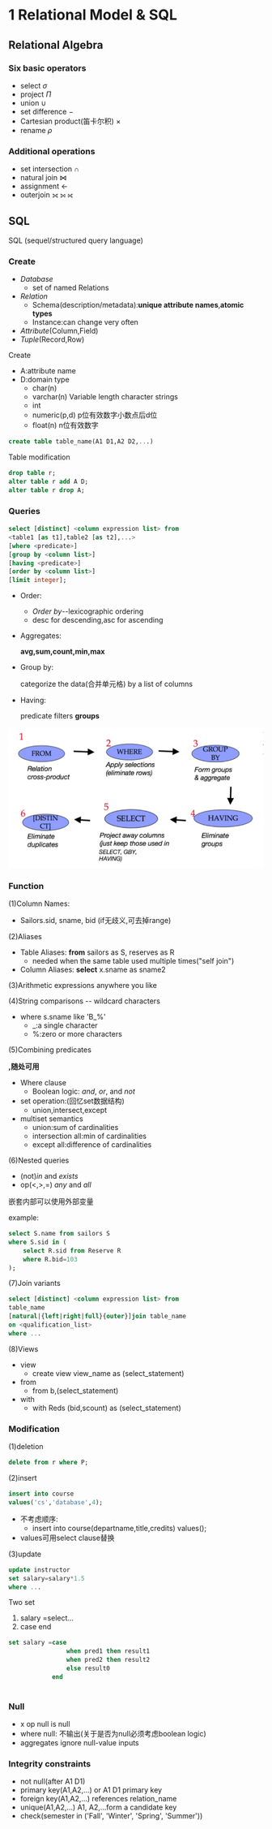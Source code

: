 # 1 Relational Model & SQL
##  Relational Algebra
### Six basic operators
- select $\sigma$
- project  $\Pi$
- union $\cup$
- set difference $-$
- Cartesian product(笛卡尔积) $\times$
- rename $\rho$

### Additional operations
- set intersection $\cap$
- natural join $\Join$
- assignment $\leftarrow$
- outerjoin ⟗ ⟕ ⟖

## SQL

SQL (sequel/structured query language)

### Create
- *Database*
	- set of named Relations
- *Relation*
	- Schema(description/metadata):**unique attribute names**,**atomic types**
	- Instance:can change very often
- *Attribute*(Column,Field)
- *Tuple*(Record,Row)

Create 

- A:attribute name
- D:domain type
	- char(n)
	- varchar(n)  Variable length character strings
	- int
	- numeric(p,d) p位有效数字小数点后d位
	- float(n) n位有效数字


```sql
create table table_name(A1 D1,A2 D2,...)
```

Table modification

```sql
drop table r;
alter table r add A D;
alter table r drop A;
```
###  Queries
```sql
select [distinct] <column expression list> from 
<table1 [as t1],table2 [as t2],...>
[where <predicate>]
[group by <column list>]
[having <predicate>]
[order by <column list>]
[limit integer];
```
- Order:

	- *Order by*--lexicographic ordering
	- desc for descending,asc for ascending

- Aggregates:

	**avg,sum,count,min,max**

- Group by:

	categorize the data(合并单元格) by a list of columns

- Having:

	predicate filters **groups**

![在这里插入图片描述](https://raw.githubusercontent.com/zxc2012/image/main/2021031019304130.png)
### Function
(1)Column Names:
- Sailors.sid, sname, bid (if无歧义,可去掉range)

(2)Aliases
- Table Aliases: **from** sailors as S, reserves as R
	- needed when the same table used multiple times("self join") 
- Column Aliases: **select** x.sname as sname2

(3)Arithmetic expressions anywhere you like

(4)String comparisons -- wildcard characters
- where s.sname like 'B_%'
	- _:a single character
	- %:zero or more characters

(5)Combining predicates

**,随处可用**
- Where clause
	- Boolean logic: *and*, *or*, and *not*
- set operation:(回忆set数据结构)
	- union,intersect,except
- multiset semantics
	- union:sum of cardinalities
	- intersection all:min of cardinalities
	- except all:difference of cardinalities

(6)Nested queries

- (not)*in* and *exists*
- op(<,>,=) *any* and *all* 

嵌套内部可以使用外部变量

example:
```sql
select S.name from sailors S
where S.sid in (
	select R.sid from Reserve R
	where R.bid=103
);
``` 
(7)Join variants
```sql
select [distinct] <column expression list> from 
table_name
[natural|{left|right|full}{outer}]join table_name
on <qualification_list>
where ...
```

(8)Views
- view
	- create view view_name as (select_statement)
- from 
	- from b,(select_statement)
- with 
	- with Reds (bid,scount) as (select_statement)

### Modification
(1)deletion
```sql
delete from r where P;
```
(2)insert
```sql
insert into course 
values('cs','database',4);
```

- 不考虑顺序:
	- insert into course(departname,title,credits) values();
- values可用select clause替换

(3)update
```sql
update instructor
set salary=salary*1.5
where ...
```

Two set

1. salary =select...
2. case end 
```sql
set salary =case
				when pred1 then result1
				when pred2 then result2
				else result0
			end
			
```
### Null

- x op null is null
- where null: 不输出(关于是否为null必须考虑boolean logic)
- aggregates ignore null-value inputs

### Integrity constraints
- not null(after A1 D1)
- primary key(A1,A2,...) or A1 D1 primary key
- foreign key(A1,A2,...) references relation_name
- unique(A1,A2,...) A1, A2,...form a candidate key
- check(semester in ('Fall', 'Winter', 'Spring', 'Summer'))